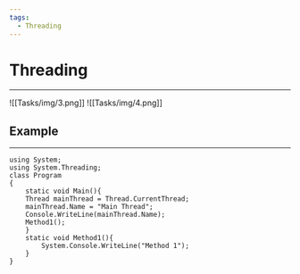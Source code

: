 ```yaml
---
tags:
  - Threading
---
```


# Threading
---

![[Tasks/img/3.png]]
![[Tasks/img/4.png]]

## Example
---

```CSharp
using System;
using System.Threading;
class Program
{
	static void Main(){
	Thread mainThread = Thread.CurrentThread;
	mainThread.Name = "Main Thread";
	Console.WriteLine(mainThread.Name);
	Method1();
	}
	static void Method1(){
		System.Console.WriteLine("Method 1");
	}
}
```

